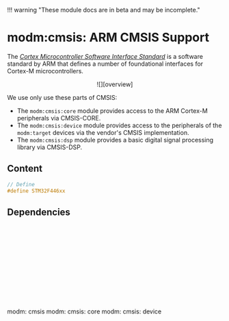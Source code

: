 !!! warning "These module docs are in beta and may be incomplete."

# modm:cmsis: ARM CMSIS Support

The [*Cortex Microcontroller Software Interface Standard*][cmsis] is a software
standard by ARM that defines a number of foundational interfaces for Cortex-M
microcontrollers.

<center>
![][overview]
</center>

We use only use these parts of CMSIS:

- The `modm:cmsis:core` module provides access to the ARM Cortex-M peripherals
  via CMSIS-CORE.
- The `modm:cmsis:device` module provides access to the peripherals of the
  `modm:target` devices via the vendor's CMSIS implementation.
- The `modm:cmsis:dsp` module provides a basic digital signal processing library
  via CMSIS-DSP.

[cmsis]: https://developer.arm.com/embedded/cmsis
[overview]: https://developer.arm.com/-/media/Arm%20Developer%20Community/Images/Block%20Diagrams/Cortex%20Microcontroller%20Software%20Interface%20Standard%20-%20CMSIS/CMSIS%20Diagram%20v2.png

## Content

```cpp
// Define
#define STM32F446xx
```
## Dependencies

<?xml version="1.0" encoding="UTF-8" standalone="no"?>
<!DOCTYPE svg PUBLIC "-//W3C//DTD SVG 1.1//EN"
 "http://www.w3.org/Graphics/SVG/1.1/DTD/svg11.dtd">
<!-- Generated by graphviz version 2.40.1 (20161225.0304)
 -->
<!-- Title: modm:cmsis Pages: 1 -->
<svg width="138pt" height="135pt"
 viewBox="0.00 0.00 138.00 135.00" xmlns="http://www.w3.org/2000/svg" xmlns:xlink="http://www.w3.org/1999/xlink">
<g id="graph0" class="graph" transform="scale(1 1) rotate(0) translate(4 131)">
<title>modm:cmsis</title>
<polygon fill="#ffffff" stroke="transparent" points="-4,4 -4,-131 134,-131 134,4 -4,4"/>
<!-- modm_cmsis -->
<g id="node1" class="node">
<title>modm_cmsis</title>
<polygon fill="#d3d3d3" stroke="#000000" stroke-width="2" points="93,-127 37,-127 37,-89 93,-89 93,-127"/>
<text text-anchor="middle" x="65" y="-111.8" font-family="Times,serif" font-size="14.00" fill="#000000">modm:</text>
<text text-anchor="middle" x="65" y="-96.8" font-family="Times,serif" font-size="14.00" fill="#000000">cmsis</text>
</g>
<!-- modm_cmsis_core -->
<g id="node2" class="node">
<title>modm_cmsis_core</title>
<g id="a_node2"><a xlink:href="../modm-cmsis-core" xlink:title="modm:&#10;cmsis:&#10;core">
<polygon fill="#d3d3d3" stroke="#000000" points="56,-53 0,-53 0,0 56,0 56,-53"/>
<text text-anchor="middle" x="28" y="-37.8" font-family="Times,serif" font-size="14.00" fill="#000000">modm:</text>
<text text-anchor="middle" x="28" y="-22.8" font-family="Times,serif" font-size="14.00" fill="#000000">cmsis:</text>
<text text-anchor="middle" x="28" y="-7.8" font-family="Times,serif" font-size="14.00" fill="#000000">core</text>
</a>
</g>
</g>
<!-- modm_cmsis_core&#45;&gt;modm_cmsis -->
<g id="edge1" class="edge">
<title>modm_cmsis_core&#45;&gt;modm_cmsis</title>
<path fill="none" stroke="#000000" d="M40.1152,-53.1861C43.9434,-61.6185 48.1873,-70.9667 52.0702,-79.5196"/>
<polygon fill="#000000" stroke="#000000" points="48.9385,-81.0882 56.2593,-88.7469 55.3124,-78.1945 48.9385,-81.0882"/>
</g>
<!-- modm_cmsis_device -->
<g id="node3" class="node">
<title>modm_cmsis_device</title>
<g id="a_node3"><a xlink:href="../modm-cmsis-device" xlink:title="modm:&#10;cmsis:&#10;device">
<polygon fill="#d3d3d3" stroke="#000000" points="130,-53 74,-53 74,0 130,0 130,-53"/>
<text text-anchor="middle" x="102" y="-37.8" font-family="Times,serif" font-size="14.00" fill="#000000">modm:</text>
<text text-anchor="middle" x="102" y="-22.8" font-family="Times,serif" font-size="14.00" fill="#000000">cmsis:</text>
<text text-anchor="middle" x="102" y="-7.8" font-family="Times,serif" font-size="14.00" fill="#000000">device</text>
</a>
</g>
</g>
<!-- modm_cmsis_device&#45;&gt;modm_cmsis -->
<g id="edge2" class="edge">
<title>modm_cmsis_device&#45;&gt;modm_cmsis</title>
<path fill="none" stroke="#000000" d="M89.8848,-53.1861C86.0566,-61.6185 81.8127,-70.9667 77.9298,-79.5196"/>
<polygon fill="#000000" stroke="#000000" points="74.6876,-78.1945 73.7407,-88.7469 81.0615,-81.0882 74.6876,-78.1945"/>
</g>
</g>
</svg>

